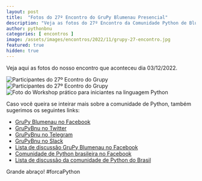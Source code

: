 ```yaml
---
layout: post
title:  "Fotos do 27º Encontro do GruPy Blumenau Presencial"
description: "Veja as fotos do 27º Encontro da Comunidade Python de Blumenau"
author: pythonbnu
categories: [ encontros ]
image: /assets/images/encontros/2022/11/grupy-27-encontro.jpg
featured: true
hidden: true
---
```


Veja aqui as fotos do nosso encontro que aconteceu dia 03/12/2022.

<img src="/assets/images/grupy_1.jpeg/iv_encontro_grupyblumenau_galera_1.jpg" alt="Participantes do 27º Econtro do Grupy"/>

<img src="/assets/images/grupy_3.jpeg/27º_encontro_grupyblumenau_galera_2.jpg" alt="Participantes do 27º Econtro do Grupy"/>

<img src="/assets/images/grupy_4.jpeg/iv_encontro_grupyblumenau_workshop_python_1.jpg" alt="Foto do Workshop prático para iniciantes na linguagem Python"/>


Caso você queira se inteirar mais sobre a comunidade de Python, também sugerimos os seguintes links:

<ul>
    <li><a href="https://www.facebook.com/pythonbnu/">GruPy Blumenau no Facebook</a></li>
    <li><a href="https://twitter.com/pythonbnu">GruPyBnu no Twitter</a></li>
    <li><a href="https://telegram.me/GruPyBnu">GruPyBnu no Telegram</a></li>
    <li><a href="https://hackerspaceblumenau.slack.com/messages/C6U70HXK4">GruPyBnu no Slack</a></li>
    <li><a href="https://www.facebook.com/groups/185266825299444/">Lista de discussão GruPy Blumenau no Facebook</a></li>
    <li><a href="https://www.facebook.com/groups/python.brasil/">Comunidade de Python brasileira no Facebook</a></li>
    <li><a href="https://groups.google.com/forum/#!forum/python-brasil">Lista de discussão da comunidade de Python do Brasil</a></li>
</ul>

Grande abraço!
#forcaPython
